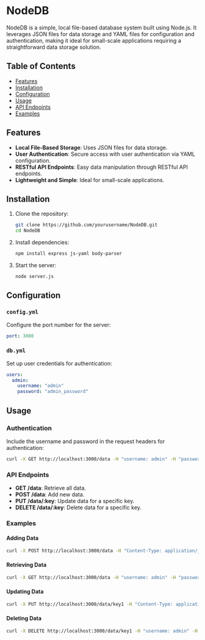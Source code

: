 # NodeDB

NodeDB is a simple, local file-based database system built using Node.js. It leverages JSON files for data storage and YAML files for configuration and authentication, making it ideal for small-scale applications requiring a straightforward data storage solution.

## Table of Contents

- [Features](#features)
- [Installation](#installation)
- [Configuration](#configuration)
- [Usage](#usage)
- [API Endpoints](#api-endpoints)
- [Examples](#examples)

## Features

- **Local File-Based Storage**: Uses JSON files for data storage.
- **User Authentication**: Secure access with user authentication via YAML configuration.
- **RESTful API Endpoints**: Easy data manipulation through RESTful API endpoints.
- **Lightweight and Simple**: Ideal for small-scale applications.

## Installation

1. Clone the repository:
   ```bash
   git clone https://github.com/yourusername/NodeDB.git
   cd NodeDB
   ```

2. Install dependencies:
   ```bash
   npm install express js-yaml body-parser
   ```

3. Start the server:
   ```bash
   node server.js
   ```

## Configuration

### `config.yml`

Configure the port number for the server:

```yaml
port: 3000
```

### `db.yml`

Set up user credentials for authentication:

```yaml
users:
  admin:
    username: "admin"
    password: "admin_password"
```

## Usage

### Authentication

Include the username and password in the request headers for authentication:

```bash
curl -X GET http://localhost:3000/data -H "username: admin" -H "password: admin_password"
```

### API Endpoints

- **GET /data**: Retrieve all data.
- **POST /data**: Add new data.
- **PUT /data/:key**: Update data for a specific key.
- **DELETE /data/:key**: Delete data for a specific key.

### Examples

#### Adding Data

```bash
curl -X POST http://localhost:3000/data -H "Content-Type: application/json" -H "username: admin" -H "password: admin_password" -d '{"key1": "value1"}'
```

#### Retrieving Data

```bash
curl -X GET http://localhost:3000/data -H "username: admin" -H "password: admin_password"
```

#### Updating Data

```bash
curl -X PUT http://localhost:3000/data/key1 -H "Content-Type: application/json" -H "username: admin" -H "password: admin_password" -d '{"key1": "new_value"}'
```

#### Deleting Data

```bash
curl -X DELETE http://localhost:3000/data/key1 -H "username: admin" -H "password: admin_password"
```
